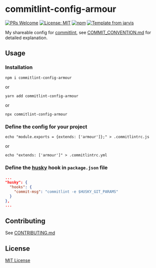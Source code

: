# commitlint-config-armour

[![PRs Welcome](https://img.shields.io/badge/PRs-welcome-brightgreen.svg?style=flat)](http://makeapullrequest.com)
[![License: MIT](https://img.shields.io/badge/License-MIT-blue.svg)](https://opensource.org/licenses/MIT)
[![npm](https://img.shields.io/npm/v/commitlint-config-armour.svg?maxAge=2592000)](https://www.npmjs.com/package/commitlint-config-armour)
[![Template from jarvis](https://img.shields.io/badge/Hi-Jarvis-ff69b4.svg)](https://github.com/Armour/Jarvis)

My shareable config for [commitlint](https://github.com/marionebl/commitlint), see [COMMIT_CONVENTION.md](.github/COMMIT_CONVENTION.md) for detailed explanation.

## Usage

### Installation

```shell
npm i commitlint-config-armour
```

or

```shell
yarn add commitlint-config-armour
```

or

```shell
npx commitlint-config-armour
```

### Define the config for your project

```shell
echo "module.exports = {extends: ['armour']};" > .commitlintrc.js
```

or

```shell
echo "extends: ['armour']" > .commitlintrc.yml
```

### Define the [husky](https://github.com/typicode/husky) hook in `package.json` file

```json
...
"husky": {
  "hooks": {
    "commit-msg": "commitlint -e $HUSKY_GIT_PARAMS"
  }
},
...
```

## Contributing

See [CONTRIBUTING.md](https://github.com/Armour/commitlint-config-armour/blob/master/.github/CONTRIBUTING.md)

## License

[MIT License](https://github.com/Armour/commitlint-config-armour/blob/master/LICENSE)
